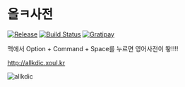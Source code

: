 # 올ㅋ사전

[![Release](http://img.shields.io/github/release/devxoul/allkdic.svg?style=flat)](https://github.com/devxoul/allkdic/releases?style=flat)
[![Build Status](http://img.shields.io/travis/devxoul/allkdic/master.svg?style=flat)](https://travis-ci.org/devxoul/allkdic)
[![Gratipay](http://img.shields.io/gratipay/devxoul.svg?style=flat)](https://gratipay.com/devxoul)


맥에서 Option + Command + Space를 누르면 영어사전이 뙇!!!!

http://allkdic.xoul.kr

![allkdic](https://github.com/devxoul/allkdic/blob/gh-pages/gh-pages/images/screenshots/allkdic-2.png)
